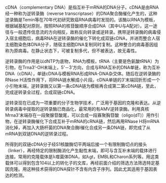 cDNA（complementary DNA）是指互补于mRNA的DNA分子。cDNA是由RNA经一种称为逆转录酶（reverse transcriptase）的DNA聚合酶催化产生的，这种逆录酶是Temin等在70年代初研究致癌RNA病毒时发现的。该酶以RNA为模板，根据碱基配对原则，按照RNA的核苷酸顺序合成DNA（其中U与A配对）。这一途径与一般遗传信息流的方向相反，故称反向转录或逆转录。携带逆转录酶的病毒侵入宿主细胞后，病毒RNA在逆转录酶的催化下转化成双链cDNA，并进而整合人宿主细胞染色体DNA分子，随宿主细胞DNA复制同时复制。这种整合的病毒基因组称为原病毒。在静止状态下，可被复制多代，但不被表达，故无毒性。

逆转录酶的作用是以dNTP为底物，RNA为模板，tRNA（主要是色氨酸tRNA）为引物，在Trna3’-OH末端上，5’－3’方向，合成与RNA互补的DNA单链，称为互补DNA（cDNA），单链cDNA与模板RNA形成RNA-DNA杂交体。随后在逆转录酶的RNase H活性作用下，将RNA链水解成小片段。cDNA单链的3’末端回折形成一个小引物末端，逆转录酶又以第一条cDNA链为模板再合成第二第cDNA链，至此，完成逆转录全过程，合成双链cDNA。

逆转录现在已成为一项重要的分子生物学技术，广泛用于基因的克隆和表达。从逆转录病毒中提取的逆转录酶已商品化，最常用的有AMV逆转录酶。利用真核Mrna3’末端存在一段聚腺苷酸尾，可以合成一段寡聚胸苷酸（oligo(dT)）用作引物，在逆转录酶催化下合成互补于mRNA的cRNA链，然后再用RNase H将mRNA消化掉，再加入大肠杆菌的DNA聚合酶I催化合成另一条DNA链，即完成了从mRNA到双链DNA的逆转录过程。

所得到的双链cDNA分子经S1核酸酶切平两端后接一个有限制酶切点的接头（linker），再经特定的限制酶消化产生黏性末端，即可与含互补末端的载体进行连接。常用的克隆载体是λ噬菌体DNA，如λgt，EMBL和Charon系列等。用这类载体可以得到包含104以上的转化子的文库，再经前面介绍的筛选方法筛选特定基因克隆。用这种技术获得的DNA探针不含有内含子序列。因此尤其适用于基因表达的检测。
